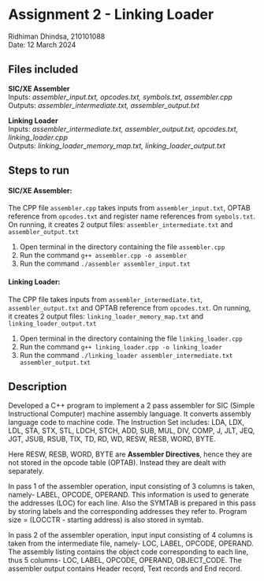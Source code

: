 # Assignment 2 - Linking Loader
Ridhiman Dhindsa, 210101088  
Date: 12 March 2024  

## Files included
**SIC/XE Assembler**  
Inputs: *assembler_input.txt, opcodes.txt, symbols.txt, assembler.cpp*  
Outputs: *assembler_intermediate.txt, assembler_output.txt*  

**Linking Loader**  
Inputs: *assembler_intermediate.txt, assembler_output.txt, opcodes.txt, linking_loader.cpp*  
Outputs: *linking_loader_memory_map.txt, linking_loader_output.txt*

## Steps to run
#### SIC/XE Assembler:
The CPP file `assembler.cpp` takes inputs from `assembler_input.txt`, OPTAB reference from 
`opcodes.txt` and register name references from `symbols.txt`. On running, it creates 2 output files: `assembler_intermediate.txt` and `assembler_output.txt`
1) Open terminal in the directory containing the file `assembler.cpp`  
2) Run the command `g++ assembler.cpp -o assembler`
3) Run the command `./assembler assembler_input.txt`  

#### Linking Loader:
The CPP file takes inputs from `assembler_intermediate.txt`, `assembler_output.txt` and OPTAB reference from `opcodes.txt`. On running, it creates 2 output files: `linking_loader_memory_map.txt` and `linking_loader_output.txt`  
1) Open terminal in the directory containing the file `linking_loader.cpp`  
2) Run the command `g++ linking_loader.cpp -o linking_loader`
3) Run the command `./linking_loader assembler_intermediate.txt assembler_output.txt` 

## Description
Developed a C++ program to implement a 2 pass assembler for SIC (Simple Instructional Computer) machine assembly language. It converts assembly language code to machine code.
The Instruction Set includes: LDA, LDX, LDL, STA, STX, STL, LDCH, STCH, ADD, SUB, MUL, DIV, COMP, J, JLT, JEQ, JGT, JSUB, RSUB, TIX, TD, RD, WD, RESW, RESB, WORD, BYTE.  

Here RESW, RESB, WORD, BYTE are **Assembler Directives**, hence they are not stored in the opcode table (OPTAB). Instead they are dealt with separately.   

In pass 1 of the assembler operation, input consisting of 3 columns is taken, namely- LABEL, OPCODE, OPERAND. This information is used to generate the addresses (LOC) for each line. Also the SYMTAB is prepared in this pass by storing labels and the corresponding addresses they refer to. Program size = (LOCCTR - starting address) is also stored in symtab.  

In pass 2 of the assembler operation, input input consisting of 4 columns is taken from the intermediate file, namely- LOC, LABEL, OPCODE, OPERAND. The assembly listing contains the object code corresponding to each line, thus 5 columns- LOC, LABEL, OPCODE, OPERAND, OBJECT_CODE. The assembler output contains Header record, Text records and End record. 